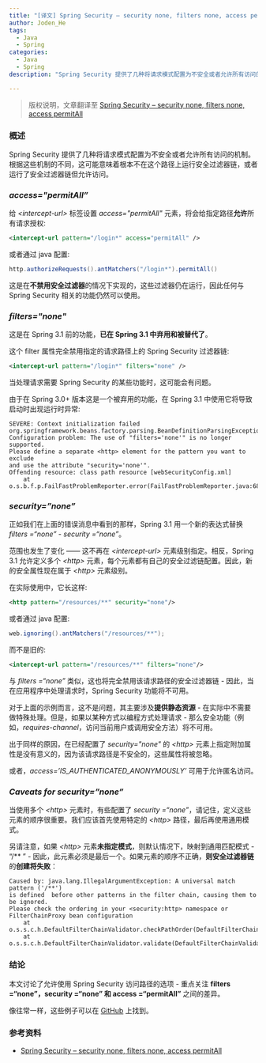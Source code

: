 ```yaml
---
title: "[译文] Spring Security – security none, filters none, access permitAll"
author: Joden_He
tags: 
  - Java
  - Spring
categories: 
  - Java
  - Spring
description: "Spring Security 提供了几种将请求模式配置为不安全或者允许所有访问的机制。根据这些机制的不同，这可能意味着根本不在这个路径上运行安全过滤器链，或者运行了安全过滤器链但允许访问"

---
```


> 版权说明，文章翻译至 [Spring Security – security none, filters none, access permitAll](https://www.baeldung.com/security-none-filters-none-access-permitAll)

### 概述

Spring Security 提供了几种将请求模式配置为不安全或者允许所有访问的机制。根据这些机制的不同，这可能意味着根本不在这个路径上运行安全过滤器链，或者运行了安全过滤器链但允许访问。

### *access="permitAll”*

给 *<intercept-url\>* 标签设置 *access="permitAll"* 元素，将会给指定路径**允许**所有请求授权:

```xml
<intercept-url pattern="/login*" access="permitAll" />
```

或者通过 java 配置:

```java
http.authorizeRequests().antMatchers("/login*").permitAll()
```

这是在**不禁用安全过滤器**的情况下实现的，这些过滤器仍在运行，因此任何与 Spring Security 相关的功能仍然可以使用。

### *filters="none"*

这是在 Spring 3.1 前的功能，**已在 Spring 3.1 中弃用和被替代了**。

这个 filter 属性完全禁用指定的请求路径上的 Spring Security 过滤器链:

```xml
<intercept-url pattern="/login*" filters="none" />
```

当处理请求需要 Spring Security 的某些功能时，这可能会有问题。

由于在 Spring 3.0+ 版本这是一个被弃用的功能，在 Spring 3.1 中使用它将导致启动时出现运行时异常:

```shell
SEVERE: Context initialization failed
org.springframework.beans.factory.parsing.BeanDefinitionParsingException: 
Configuration problem: The use of "filters='none'" is no longer supported. 
Please define a separate <http> element for the pattern you want to exclude 
and use the attribute "security='none'".
Offending resource: class path resource [webSecurityConfig.xml]
    at o.s.b.f.p.FailFastProblemReporter.error(FailFastProblemReporter.java:68)
```

### *security=”none”*

正如我们在上面的错误消息中看到的那样，Spring 3.1 用一个新的表达式替换 *filters =“none”*  - *security =“none”*。

范围也发生了变化 —— 这不再在 *<intercept-url\>* 元素级别指定。相反，Spring 3.1 允许定义多个 *<http\>* 元素，每个元素都有自己的安全过滤链配置。因此，新的安全属性现在属于 *<http\>* 元素级别。

在实际使用中，它长这样:

```xml
<http pattern="/resources/**" security="none"/>
```

或者通过 java 配置:

```java
web.ignoring().antMatchers("/resources/**");
```

而不是旧的:

```xml
<intercept-url pattern="/resources/**" filters="none"/>
```

与 *filters =“none”* 类似，这也将完全禁用该请求路径的安全过滤器链 - 因此，当在应用程序中处理请求时，Spring Security 功能将不可用。

对于上面的示例而言，这不是问题，其主要涉及**提供静态资源** - 在实际中不需要做特殊处理。但是，如果以某种方式以编程方式处理请求 - 那么安全功能（例如，*requires-channel*，访问当前用户或调用安全方法）将不可用。

出于同样的原因，在已经配置了 *security="none"* 的 *<http\>* 元素上指定附加属性是没有意义的，因为该请求路径是不安全的，这些属性将被忽略。

或者，*access=’IS_AUTHENTICATED_ANONYMOUSLY’*  可用于允许匿名访问。

### *Caveats for security=”none”*

当使用多个 *<http\>* 元素时，有些配置了 *security =“none”*，请记住，定义这些元素的顺序很重要。我们应该首先使用特定的 *<http\>* 路径，最后再使用通用模式。

另请注意，如果 *<http\>* 元素**未指定模式**，则默认情况下，映射到通用匹配模式 - “/\*\* ” - 因此，此元素必须是最后一个。如果元素的顺序不正确，**则安全过滤器链**的**创建将失败**：

```shell
Caused by: java.lang.IllegalArgumentException: A universal match pattern ('/**') 
is defined  before other patterns in the filter chain, causing them to be ignored. 
Please check the ordering in your <security:http> namespace or FilterChainProxy bean configuration
    at o.s.s.c.h.DefaultFilterChainValidator.checkPathOrder(DefaultFilterChainValidator.java:49)
    at o.s.s.c.h.DefaultFilterChainValidator.validate(DefaultFilterChainValidator.java:39)
```

### 结论

本文讨论了允许使用 Spring Security 访问路径的选项 - 重点关注 **filters =“none”，security =“none” 和 access =“permitAll”** 之间的差异。

像往常一样，这些例子可以在 [GitHub](https://github.com/eugenp/tutorials/tree/master/spring-security-mvc-ldap) 上找到。

### 参考资料

- [Spring Security – security none, filters none, access permitAll](https://www.baeldung.com/security-none-filters-none-access-permitAll)


